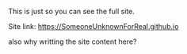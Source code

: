 This is just so you can see the full site.

Site link: https://SomeoneUnknownForReal.github.io

also why writting the site content here?
